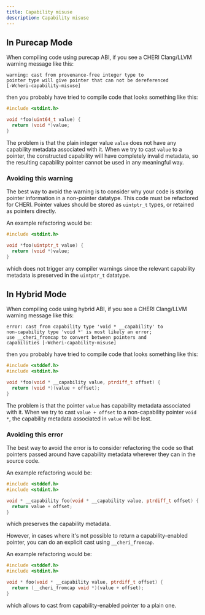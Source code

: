 ```yaml
---
title: Capability misuse
description: Capability misuse
---
```


## In Purecap Mode

When compiling code using purecap ABI, if you see a CHERI Clang/LLVM
warning message like this:

    warning: cast from provenance-free integer type to
    pointer type will give pointer that can not be dereferenced
    [-Wcheri-capability-misuse]

then you probably have tried to compile code that looks something like
this:

```c {3}
#include <stdint.h>

void *foo(uint64_t value) {
  return (void *)value;
}
```

The problem is that the plain integer value `value` does not have any
capability metadata associated with it. When we try to cast `value` to a
pointer, the constructed capability will have completely invalid
metadata, so the resulting capability pointer cannot be used in any
meaningful way.

### Avoiding this warning

The best way to avoid the warning is to consider why your code is
storing pointer information in a non-pointer datatype. This code must be
refactored for CHERI. Pointer values should be stored as `uintptr_t`
types, or retained as pointers directly.

An example refactoring would be:

```{.C emphasize-lines="3"}
#include <stdint.h>

void *foo(uintptr_t value) {
  return (void *)value;
}
```

which does not trigger any compiler warnings since the relevant
capability metadata is preserved in the `uintptr_t` datatype.

## In Hybrid Mode

When compiling code using hybrid ABI, if you see a CHERI Clang/LLVM
warning message like this:

    error: cast from capability type 'void * __capability' to
    non-capability type 'void *' is most likely an error;
    use __cheri_fromcap to convert between pointers and
    capabilities [-Wcheri-capability-misuse]

then you probably have tried to compile code that looks something like
this:

```{.C emphasize-lines="4"}
#include <stddef.h>
#include <stdint.h>

void *foo(void * __capability value, ptrdiff_t offset) {
  return (void *)(value + offset);
}
```

The problem is that the pointer `value` has capability metadata
associated with it. When we try to cast `value + offset` to a
non-capability pointer `void *`, the capability metadata associated in
`value` will be lost.

### Avoiding this error

The best way to avoid the error is to consider refactoring the code so
that pointers passed around have capability metadata wherever they can
in the source code.

An example refactoring would be:

```{.C emphasize-lines="4"}
#include <stddef.h>
#include <stdint.h>

void * __capability foo(void * __capability value, ptrdiff_t offset) {
  return value + offset;
}
```

which preserves the capability metadata.

However, in cases where it\'s not possible to return a
capability-enabled pointer, you can do an explicit cast using
`__cheri_fromcap`.

An example refactoring would be:

```{.C emphasize-lines="4"}
#include <stddef.h>
#include <stdint.h>

void * foo(void * __capability value, ptrdiff_t offset) {
  return (__cheri_fromcap void *)(value + offset);
}
```

which allows to cast from capability-enabled pointer to a plain one.
